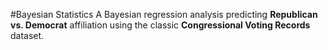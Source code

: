 #Bayesian Statistics
A Bayesian regression analysis predicting **Republican vs. Democrat** affiliation using the classic **Congressional Voting Records** dataset.

